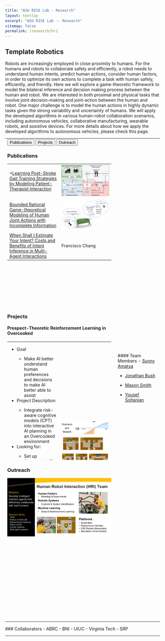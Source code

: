 ```yaml
---
title: "ASU RISE Lab - Research"
layout: textlay
excerpt: "ASU RISE Lab -- Research"
sitemap: false
permalink: /research/hri
---
```


<script>
function openCity(evt, cityName) {
  // Declare all variables
  var i, tabcontent, tablinks;

  // Get all elements with class="tabcontent" and hide them
  tabcontent = document.getElementsByClassName("tabcontent");
  for (i = 0; i < tabcontent.length; i++) {
    tabcontent[i].style.display = "none";
  }

  // Get all elements with class="tablinks" and remove the class "active"
  tablinks = document.getElementsByClassName("tablinks");
  for (i = 0; i < tablinks.length; i++) {
    tablinks[i].className = tablinks[i].className.replace(" active", "");
  }

  // Show the current tab, and add an "active" class to the button that opened the tab
  document.getElementById(cityName).style.display = "block";
  evt.currentTarget.className += " active";
}


</script>


## Template Robotics
Robots are increasingly employed in close proximity to humans. For the humans and robots to collaborate safely and efficiently, a robot needs to understand human intents, predict human actions, consider human factors, in order to optimize its own actions to complete a task with human safely, efficiently, and friendly. Here we will explore a game-theoretic framework to model the bilateral inference and decision making process between the human and robot. We are interested in both proximal and physical tasks that involve joint decision-making and joint-action between the human and robot. One major challenge is to model the human actions in highly dynamic tasks given the strong variability and uncertainty of humans. We will apply the developed algorithms in various human-robot collaboration scenarios, including autonomous vehicles, collaborative manufacturing, wearable robots, and assistive devices. For more details about how we apply the developed algorithms to autonomous vehicles, please check this page.

<table style="width:100%">
<tr>
<td style="width:70%">

<!-- Tab links -->
<div class="tab">
  <button class="tablinks" onclick="openCity(event, 'Publications')" id="defaultOpen">Publications</button>
  <button class="tablinks" onclick="openCity(event, 'Projects')">Projects</button>
  <button class="tablinks" onclick="openCity(event, 'Outreach')">Outreach</button>
</div>

<!-- Tab content -->
<div id="Publications" class="tabcontent" style="height:500px;">
  <h3>Publications</h3>
<table style="width:100%">
  <tr>
    <td><<a href="https://ieeexplore.ieee.org/abstract/document/10065388">Learning Post-Stroke Gait Training Strategies by Modeling Patient-Therapist Interaction</a></td>
    <td style="width:50%"><img src="/images/respic/hri/hri1.png" width="200px"></td>
  </tr>
  <tr>
    <td><a href="https://ieeexplore.ieee.org/abstract/document/9982108">Bounded Rational Game-theoretical Modeling of Human Joint Actions with Incomplete Information</a></td>
    <td><img src="/images/respic/hri/hri2.png" width="200px"></td>
  </tr>
  <tr>
    <td><a href="[https://ieeexplore.ieee.org/abstract/document/9982108](https://ieeexplore.ieee.org/abstract/document/9867155)">When Shall I Estimate Your Intent? Costs and Benefits of Intent Inference in Multi-Agent Interactions</a></td>
    <td>Francisco Chang</td>
  </tr>
</table>
<!--
  <p><a href="https://ieeexplore.ieee.org/abstract/document/10065388">Learning Post-Stroke Gait Training Strategies by Modeling Patient-Therapist Interaction</a></p> <img src="/images/respic/hri/hri1.png" width="200px">
  <p><a href="https://ieeexplore.ieee.org/abstract/document/9982108">Bounded Rational Game-theoretical Modeling of Human Joint Actions with Incomplete Information</a></p> <img src="/images/respic/hri/hri2.png" width="200px">
  <p><a href="[https://ieeexplore.ieee.org/abstract/document/9982108](https://ieeexplore.ieee.org/abstract/document/9867155)">When Shall I Estimate Your Intent? Costs and Benefits of Intent Inference in Multi-Agent Interactions</a></p>
  -->
	
</div>

<div id="Projects" class="tabcontent" markdown="1" style="height:500px;overflow:scroll">
  <h3>Projects</h3>
  <h4>Prospect-Theoretic Reinforcement Learning in Overcooked</h4>
<!--
  - Goal
    - Make AI better understand human preferences and decisions to make AI better able to assist
  - Project Description
    - Integrate risk-aware cognitive models (CPT) into interactive AI planning in an Overcooked environment
  - Looking for:
    - Set up Overcooked RL environment
    - Modify overcooked to induce risk
    - Train standard baseline policies
    - Train discrete prospect-theoretic models
    - Estimate latent human parameters online
  -->
<table style="width:100%">
  <tr>
    <td> 
<ul> 
	<li>
		Goal
	</li>
	<ul>
		<li>
			Make AI better understand human preferences and decisions to make AI better able to assist
		</li>
	</ul>
 <li>
		Project Description
	</li>
 <ul>
		<li>
			Integrate risk-aware cognitive models (CPT) into interactive AI planning in an Overcooked environment
		</li>
 </ul>
 <li>
		Looking for:
	</li>
<ul>
		<li>
			Set up Overcooked RL environment
		</li>
	<li>
			Modify overcooked to induce risk
		</li>
	<li>
			Train standard baseline policies
		</li>
	<li>
			Train discrete prospect-theoretic models
		</li>
	<li>
			Estimate latent human parameters online
		</li>
</ul>
</ul>
    </td>
    <td markdown = "span" style="width:50%">
	    <img src="/images/respic/hri/hri3.PNG" width="300px"> <br>
	    <img src="/images/respic/hri/hri4.png" width="300px">
    </td>
  </tr>
</table>

 
  <h4>Game Theoretical Modeling of Physical Human-Robot Interactions </h4>
<table style="width:100%">
  <tr>
    <td> 
<ul> 
	<li>
		Goal
	</li>
	<ul>
		<li>
			Developing a game theoretical-based controller for physical human-robot interaction scenarios such as controlling assistive wearable robots 
		</li>
	</ul>
 <li>
		Project Description
	</li>
 <ul>
		<li>
			We are aiming to integrate incomplete information
	games With optimal control and reinforcement learning
to infer the human intent during HRI tasks and also model
the possible learning process of the human while interacting
with the robot

		</li>
 </ul>
 <li>
		Looking for:
	</li>
<ul>
		<li>
			Developing a framework for solving incomplete information
Multi-agent interactions.

		</li>
	<li>
			Modify overcooked to induce risk
		</li>
	<li>
			Applying the developed  framework to actual HRI scenarios and 
model the human learning process.

		</li>
	<li>
			Applying the results on the control of assistive wearable robots
To have a more compliant and robust controller

		</li>
</ul>
</ul>
    </td>
    <td markdown = "span" style="width:50%">
	    <img src="/images/respic/hri/hri5.png" width="300px">
    </td>
  </tr>
</table>
</div>

<div id="Outreach" class="tabcontent" style="height:500px;">
  <h3>Outreach</h3>
  <img src="/images/respic/hri/hri_outreach.png" width="100%">
</div>

<script>
document.getElementById("defaultOpen").click();
</script>

</td>
<td style="width:30%;padding-left:1em" markdown="1">
#### Team Members
- <a href="{{ site.url }}{{ site.baseurl }}/team">Sunny Amatya</a>

- <a href="{{ site.url }}{{ site.baseurl }}/team">Jonathan Bush</a>

- <a href="{{ site.url }}{{ site.baseurl }}/team">Mason Smith</a>

- <a href="{{ site.url }}{{ site.baseurl }}/team">Yousef Soltanian</a>

</td>
</tr>
</table>
### Collaborators
 - ABRC
 - BNI
 - UIUC
 - Virginia Tech
 - SRP
<hr>
